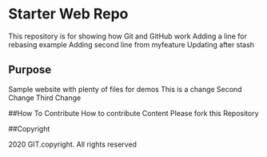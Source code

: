 # Starter Web Repo

This repository is for showing how Git and GitHub work
Adding a line for rebasing example
Adding second line from myfeature
Updating after stash

## Purpose

Sample website with plenty of files for demos
This is a change
Second Change
Third Change

##How To Contribute
How to contribute Content
Please fork this Repository


##Copyright

2020 GIT.copyright. All rights reserved
